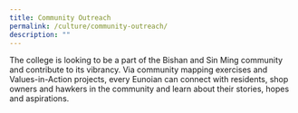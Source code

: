 ```yaml
---
title: Community Outreach
permalink: /culture/community-outreach/
description: ""
---
```

The college is looking to be a part of the Bishan and Sin Ming community and contribute to its vibrancy. Via community mapping exercises and Values-in-Action projects, every Eunoian can connect with residents, shop owners and hawkers in the community and learn about their stories, hopes and aspirations.